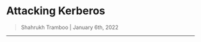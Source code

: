 # Attacking Kerberos

> Shahrukh Tramboo | January 6th, 2022

--------------------------------------

```bash

```